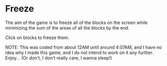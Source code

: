 # Freeze
The aim of the game is to freeze all of the blocks on the screen while minimizing the sum of the areas of all the blocks by the end.

Click on blocks to freeze them.

NOTE: This was coded from about 12AM until around 4:07AM, and I have no idea why I made this game, and I do not intend to work on it any further.
Enjoy... (Or don't, I don't really care, I wanna sleep!)

